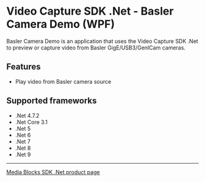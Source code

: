 ﻿# Video Capture SDK .Net - Basler Camera Demo (WPF)

Basler Camera Demo is an application that uses the Video Capture SDK .Net to preview or capture video from Basler GigE/USB3/GenICam cameras.

## Features

- Play video from Basler camera source

## Supported frameworks

- .Net 4.7.2
- .Net Core 3.1
- .Net 5
- .Net 6
- .Net 7
- .Net 8
- .Net 9

---

[Media Blocks SDK .Net product page](https://www.visioforge.com/media-blocks-sdk)
